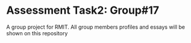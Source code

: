 # Assessment Task2: Group#17
 A group project for RMIT. All group members profiles and essays will be shown on this repository
